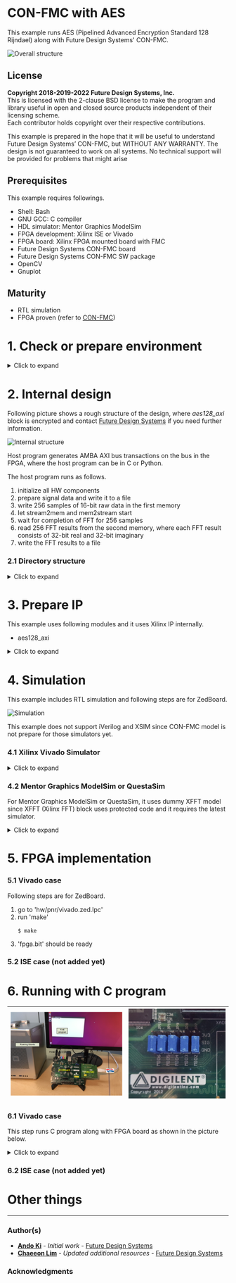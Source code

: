 # CON-FMC with AES
This example runs AES (Pipelined Advanced Encryption Standard 128 Rijndael) along with Future Design Systems' CON-FMC.

![Overall structure](./doc/images/con-fmc-aes.png "Overall structure")

## License
**Copyright 2018-2019-2022 Future Design Systems, Inc.**<br>
This is licensed with the 2-clause BSD license to make the program and library useful in open and closed source products independent of their licensing scheme.<br>
Each contributor holds copyright over their respective contributions.

This example is prepared in the hope that it will be useful to understand Future Design Systems’ CON-FMC, but WITHOUT ANY WARRANTY. The design is not guaranteed to work on all systems. No technical support will be provided for problems that might arise


## Prerequisites
This example requires followings.
* Shell: Bash
* GNU GCC: C compiler
* HDL simulator: Mentor Graphics ModelSim
* FPGA development: Xilinx ISE or Vivado
* FPGA board: Xilinx FPGA mounted board with FMC
* Future Design Systems CON-FMC board
* Future Design Systems CON-FMC SW package
* OpenCV
* Gnuplot

## Maturity
* RTL simulation
* FPGA proven (refer to [CON-FMC](#con_fmc))

# 1. <a name="environment"></a>Check or prepare environment

<details><summary>Click to expand</summary>

### 1.1 CON-FMC
This example requires CON-FMC software package.
If CON-FMC SW pkg is installed on */opt/confmc/2019.05*,
then source following script. (The directory should reflect actual one.)

    $ source /opt/confmc/2019.05/setting.sh

### 1.2 Xilinx
This example requires Xilinx development package; ISE or Vivado depending on FPGA type.

If **Xilinx ISE** package is installed on */opt/Xilinx/14.7*,
then source following script.

    $ source /opt/Xilinx/14.7/ISE_DS/settings64.sh

If **Xilinx Vivado** package is installed on */opt/Xilinx/Vivado/2018.3*,
then source following script, where *2018.3* should reflect the version of yours.

    $ source /opt/Xilinx/Vivado/2018.3/settings64.sh

### 1.3 HDL simulator
This example uses one of following HDL simulators to run simulation.
* Mentor Graphics ModelSim or QuestaSim
* Xilinx Vivado Simulator (xsim)
* Icarus Verilog

### 1.4 LibUsb
The CON-FMC pkg uses **LibUSB** package and it can be checked as follows.

    $ ldconfig -p | grep libusb

If it is not installed, install it as follows.

    $ sudo apt-get install libusb-1.0.0-dev

### 1.5 Zedboard Board files

This example assumes that you are using Zedboard. Before proceeding below contents, you will need to install\
Zedboard board files into where `Vivado` is installed. You can get the files and instructions how to install them from [Install Digiletn's Board Files](https://digilent.com/reference/programmable-logic/guides/install-board-files)

</details>

# 2. Internal design
Following picture shows a rough structure of the design, where *aes128_axi* block
is encrypted and contact  [Future Design Systems](mailto:contact@future-ds.com) if you need further information.

![Internal structure](./doc/images/con-fmc-aes-block.png "Internal structure")

Host program generates AMBA AXI bus transactions on the bus in the FPGA, where
the host program can be in C or Python.

The host program runs as follows.

  1. initialize all HW components
  2. prepare signal data and write it to a file
  3. write 256 samples of 16-bit raw data in the first memory
  4. let stream2mem and mem2stream start
  5. wait for completion of FFT for 256 samples
  6. read 256 FFT results from the second memory, where each FFT result consists of 32-bit real and 32-bit imaginary
  7. write the FFT results to a file

### 2.1 Directory structure


<details><summary>Click to expand</summary>

```
|-- doc                 Document
|-- hw                  HW part uisng a single FMC
|   |-- beh                Behavioral model of CON-FMC interface including 'gpif2slv.v'
|   |-- bench              Test-bench including 'top.v'
|   |-- design             RTL design including 'fpga.v'
|   |-- pnr                Placement and routing project
|   `-- sim                RTL simulation project
|-- iplib               Required blocks
|   `-- aes128_axi         AES 128 IP with Memory
`-- sw.native           SW project using native C/C++
    |-- test_aes128        Memory testing program
    |-- test_img_bmp       Memory testing program
    |-- test_img_cv        Memory testing program
    `-- test_kat128        Memory testing program
```
</details>

# 3. Prepare IP
This example uses following modules and it uses Xilinx IP internally.

  * aes128_axi

<details><summary>Click to expand</summary>

This step requires Xilinx package and you should reflect the correct version if the version is not *2018.3*.

This step uses Avnet ZedBoard and you should reflect the correct one if the board is not the same.
The ZedBoard has Zynq7000 series FPGA and 'z7' indicates FPGA type Zynq7000.

### 3.1 aes128_axi
It is an implementaion of **Pipelined Advanced Encryption Standard 128 Rijndael**
with AMBA AXI interface.

#### 3.1.1 Dual-port BRAM

  1. go to 'iplib/aes128_axi/mem_dual_port' directory<br />
     ```
     $ cd iplib/aes128_axi/mem_dual_port
     ```
  2. further down to sub-directory implying FPGA type on board<br />
     ```
     $ cd z7
     ```
  3. further down to sub-directory for version fo Xilinx package<br />
     ```
     $ cd vivado.2018.3
     ```
  4. run 'make'<br />
     ```
     $ make
     ```
The 'make' takes time and prepares Xilinx dual-port BRAM.

#### 3.1.2 Synchronous FIFO

  1. go to 'iplib/aes128_axi/fifo_sync' directory<br />
     ```
     $ cd iplib/aes128_axi/fifo_sync
     ```
  2. further down to sub-directory implying FPGA type on board<br />
     ```
     $ cd z7
     ```
  3. further down to sub-directory for version fo Xilinx package<br />
     ```
     $ cd vivado.2018.3
     ```
  4. run 'make'<br />
     ```
     $ make
     ```
The 'make' takes time and prepares Xilinx synchronous FIFO.

</details>

# 4. Simulation
This example includes RTL simulation and following steps are for ZedBoard.

![Simulation](./doc/images/con-fmc-aes-sim.png "Simulation")

This example does not support iVerilog and XSIM since CON-FMC model is not
prepare for those simulators yet.

### 4.1 Xilinx Vivado Simulator

<details><summary>Click to expand</summary>

  1. go to 'hw/sim/xsim'
  2. 'BOARD_ZED' macro should be defined in 'sim_define.v' file.
  3. run 'make'<br />
     ```
     $ make
     ```
     For more details, have a look at 'Makefile'.
  4. check simulation result by viewing 'wave.vcd'
     ```
     $ gtkwave wave.vcd
     ```
     This step requires VCD viewer, for example GTKwave.

You can add or modify testing scenario by updating 'gpif2slv.v' in 'hw/beh/verilog' directory.
You can add or modify input signals by updating 'adc_tasks.v' in 'hw/beh/verilog' directory.
</details>

### 4.2 Mentor Graphics ModelSim or QuestaSim
For Mentor Graphics ModelSim or QuestaSim, it uses dummy XFFT model since
XFFT (Xilinx FFT) block uses protected code and it requires the latest simulator.

<details><summary>Click to expand</summary>

  1. go to 'hw/sim/modelsim.vivado
  2. 'BOARD_ZED' macro should be defined in 'sim_define.v' file.
  3. run 'make'<br />
     ```
     $ make
     ```
     For more details, have a look at 'Makefile'.
  4. check simulation result by viewing 'wave.vcd'
     ```
     $ gtkwave wave.vcd
     ```
     This step requires VCD viewer, for example GTKwave.

You can add or modify testing scenario by updating 'gpif2slv.v' in 'hw/beh/verilog' directory.
You can add or modify input signals by updating 'adc_tasks.v' in 'hw/beh/verilog' directory.
</details>

# 5. FPGA implementation

### 5.1 Vivado case
Following steps are for ZedBoard.

  1. go to 'hw/pnr/vivado.zed.lpc'
  2. run 'make'<br />
     ```
     $ make
     ```
  3. 'fpga.bit' should be ready

### 5.2 ISE case (not added yet)

# 6. Running with C program

| ![Setup](./doc/images/con-fmc-aes-setup-zedboard.png "Setup ZedBoard")  | ![JTAG Boot mode](./doc/images/zedprog4.jpg "Jumpers for JTAG mode")  |
|:---:|:---:|

### 6.1 Vivado case
This step runs C program along with FPGA board as shown in the picture below.

<details><summary>Click to expand</summary>

  1. make sure all connections are ready
     * board power turned off
     * connect USB-to-JTAG to the host computer
     * connect CON-FMC to the host computer
     * board power turned on
     * check CON-FMC is detected as follows
       ```
       $ lsusb
       ```
       This command should display something like below, where '04b4:00f3' is important,
       which indicates CON-FMC.
       ```
       ...
       Bus 005 Device 087: ID 04b4:00f3 Cypress Semiconductor Corp.
       ...
       ```
  2. program FPGA<a name="program-vivado"></a>
     This step requires Xilinx Vivado package. Refer to [environment](#environment).
     1. go to 'hw/pnr/vivado.zed.lpc/download'
     2. run 'make'
        ```
        $ make
        ```
        You can use Xilinx Vivado HW manager if you like.
     3. make sure that the configuration down LED lit.
  3. compile C program
     1. got to 'sw.native/test_img_bmp'
     2. run 'make'
        ```
        $ make
        ```
     3. make sure that 'test' program is ready without any errors.
  4. run the program
     This step requires CON-FMC SW pkg. Refer to [environment](#environment).
     1. run 'test' with '-h' option to see options
        ```
        $ ./test -h
        [Usage] ./test [options]
             -c   cid    card id: 0
             -i   img    image file
             -b   num    burst length: 256
             -m   mod    0=SW, 3=HW, 1=HW-SW, 2=SW-HW: 0
             -r          compare result
             -v   num    verbose level (default: 0)
             -h          print help message
        ```
     2. run 'test'
        ```
        $ make run
        ./test -c 0 -i images/lena_512x512.bmp -m 0
        ```

</details>

### 6.2 ISE case (not added yet)

# Other things

---
### Author(s)
* **[Ando Ki](mailto:contact@future-ds.com)** - *Initial work* - <a href="http://www.future-ds.com" target="_blank">Future Design Systems</a>
* **[Chaeeon Lim](mailto:contact@future-ds.com)** - *Updated additional resources* - <a href="http://www.future-ds.com" target="_blank">Future Design Systems</a>

### Acknowledgments

